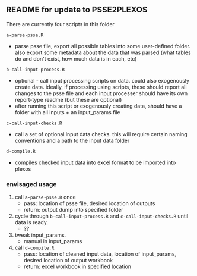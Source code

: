 ## README for update to PSSE2PLEXOS

There are currently four scripts in this folder

`a-parse-psse.R`
* parse psse file, export all possible tables into some user-defined folder. also export some metadata about the data that was parsed (what tables do and don't exist, how much data is in each, etc)

`b-call-input-process.R`
* optional - call input processing scripts on data. could also exogenously 
    create data. ideally, if processing using scripts, these should report
    all changes to the psse file and each input processer should have its 
    own report-type readme (but these are optional)
* after running this script or exogenously creating data, should have a 
    folder with all inputs + an input_params file

`c-call-input-checks.R`
* call a set of optional input data checks. this will require certain 
    naming conventions and a path to the input data folder

`d-compile.R`
* compiles checked input data into excel format to be imported into plexos
    

### envisaged usage
1. call `a-parse-psse.R` once
    * pass: location of psse file, desired location of outputs 
    * return: output dump into specified folder
2. cycle through `b-call-input-process.R` and `c-call-input-checks.R` until 
    data is ready.
    * ??
3. tweak input_params.
    * manual in input_params
4. call `d-compile.R`
    * pass: location of cleaned input data, location of input_params, 
        desired location of output workbook
    * return: excel workbook in specified location